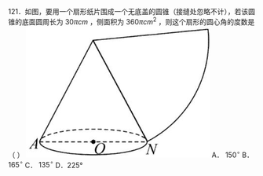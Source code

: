 121．如图，要用一个扇形纸片围成一个无底盖的圆锥（接缝处忽略不计），若该圆锥的底面圆周长为 $3 0 \pi c m$ ，侧面积为 $3 6 0 \pi c m ^ { 2 }$ ，则这个扇形的圆心角的度数是（ ）
![](<../../qs_image_DB/专题3-6__圆的综合（27类题型）（解析版）/3e6d998aacc0ef4d2bd55f1f7874ff6f0100fa23ee093bb6d73ad8c5c054ffa0.jpg>)
A． $1 5 0 ^ { \circ }$ B． $1 6 5 ^ { \circ }$ C． $1 3 5 ^ { \circ }$ D．225°
